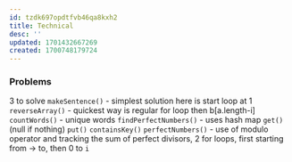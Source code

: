 ```yaml
---
id: tzdk697opdtfvb46qa8kxh2
title: Technical
desc: ''
updated: 1701432667269
created: 1700748179724
---
```

### Problems
3 to solve
`makeSentence()` - simplest solution here is start loop at 1
`reverseArray()` - quickest way is regular for loop then b[a.length-i]
`countWords()` - unique words
`findPerfectNumbers()` - uses hash map `get()` (null if nothing) `put()` `containsKey()`
`perfectNumbers()` - use of modulo operator and tracking the sum of perfect divisors, 2 for loops, first starting from -> to, then 0 to `i`
